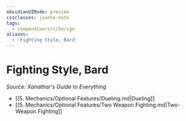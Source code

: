 ```yaml
---
obsidianUIMode: preview
cssclasses: json5e-note
tags:
  - compendium/src/5e/xge
aliases:
  - 'Fighting Style, Bard'
---
```

# Fighting Style, Bard
*Source: Xanathar's Guide to Everything* 

- [[5. Mechanics/Optional Features/Dueling.md\|Dueling]]
- [[5. Mechanics/Optional Features/Two Weapon Fighting.md\|Two-Weapon Fighting]]
